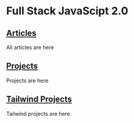 # Full Stack JavaScipt 2.0

## [Articles](Articles)
All articles are here

## [Projects](Projects)
Projects are here

## [Tailwind Projects](Tailwind-Projects)
Tailwind projects are here      